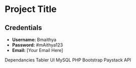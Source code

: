 # Project Title

## Credentials
- **Username:** Bmaithya
- **Password:** #mAithya123
- **Email:** [Your Email Here]

Dependancies
Tabler UI
MySQL
PHP
Bootstrap
Paystack API


